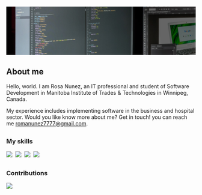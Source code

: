 ![](ban4.png)
<!-- Title & description -->
## About me

Hello, world. I am Rosa Nunez, an IT professional and student of Software Development in Manitoba Institute of Trades & Technologies in Winnipeg, Canada.

My experience includes implementing software in the business and hospital sector. Would you like know more about me? Get in touch! you can reach me [romanunez7777@gmail.com](mailto:romanunez7777@gmail.com).
##
### My skills
<p>
  <img src="https://img.shields.io/badge/code-javascript-informational?style=for-the-badge&logo=javascript&logoColor=white&color=#812fff"/>&nbsp;
  <img src="https://img.shields.io/badge/web-html-informational?style=for-the-badge&logo=html5&logoColor=white&color=#812fff")/>&nbsp;
  <img src="https://img.shields.io/badge/web-css-informational?style=for-the-badge&logo=css3&logoColor=white&color=#812fff")/>&nbsp;
  <img src="https://img.shields.io/badge/db-mysql-informational?style=for-the-badge&logo=mysql&logoColor=white&color=#812fff")/>&nbsp;
</p>

##
### Contributions
  <img width="65%" src="https://github-readme-streak-stats.herokuapp.com/?user=RosaNunezRivera&theme=dark&ring=E92FFF&fire=8131FF&currStreakLabel=2F45FF](https://github-readme-streak-stats.herokuapp.com?user=RosaMariaNunez&theme=vuet&hide_border=true)](https://git.io/streak-stats)"/>
<!-- Footer -->

